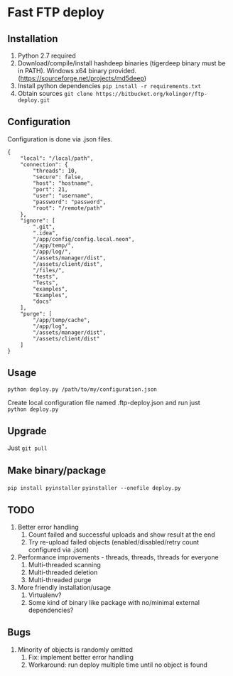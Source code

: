 Fast FTP deploy
===============

Installation
------------

1. Python 2.7 required
2. Download/compile/install hashdeep binaries (tigerdeep binary must be in PATH). Windows x64 binary provided. (https://sourceforge.net/projects/md5deep)
3. Install python dependencies ``pip install -r requirements.txt``
4. Obtain sources ``git clone https://bitbucket.org/kolinger/ftp-deploy.git``

Configuration
-------------

Configuration is done via .json files.

````
{
    "local": "/local/path",
    "connection": {
        "threads": 10,
        "secure": false,
        "host": "hostname",
        "port": 21,
        "user": "username",
        "password": "password",
        "root": "/remote/path"
    },
    "ignore": [
        ".git",
        ".idea",
        "/app/config/config.local.neon",
        "/app/temp/",
        "/app/log/",
        "/assets/manager/dist",
        "/assets/client/dist",
        "/files/",
        "tests",
        "Tests",
        "examples",
        "Examples",
        "docs"
    ],
    "purge": [
        "/app/temp/cache",
        "/app/log",
        "/assets/manager/dist",
        "/assets/client/dist"
    ]
}
````

Usage
-----

``python deploy.py /path/to/my/configuration.json``

Create local configuration file named .ftp-deploy.json and run just  
``python deploy.py``

Upgrade
-------

Just ```git pull```


Make binary/package
-------------------

``pip install pyinstaller``  ``pyinstaller --onefile deploy.py``


TODO
----

1. Better error handling
    1. Count failed and successful uploads and show result at the end
    2. Try re-upload failed objects (enabled/disabled/retry count configured via .json)
2. Performance improvements - threads, threads, threads for everyone
    1. Multi-threaded scanning
    2. Multi-threaded deletion
    3. Multi-threaded purge
3. More friendly installation/usage
    1. Virtualenv?
    2. Some kind of binary like package with no/minimal external dependencies?

Bugs
----

1. Minority of objects is randomly omitted
    1. Fix: implement better error handling
    2. Workaround: run deploy multiple time until no object is found
